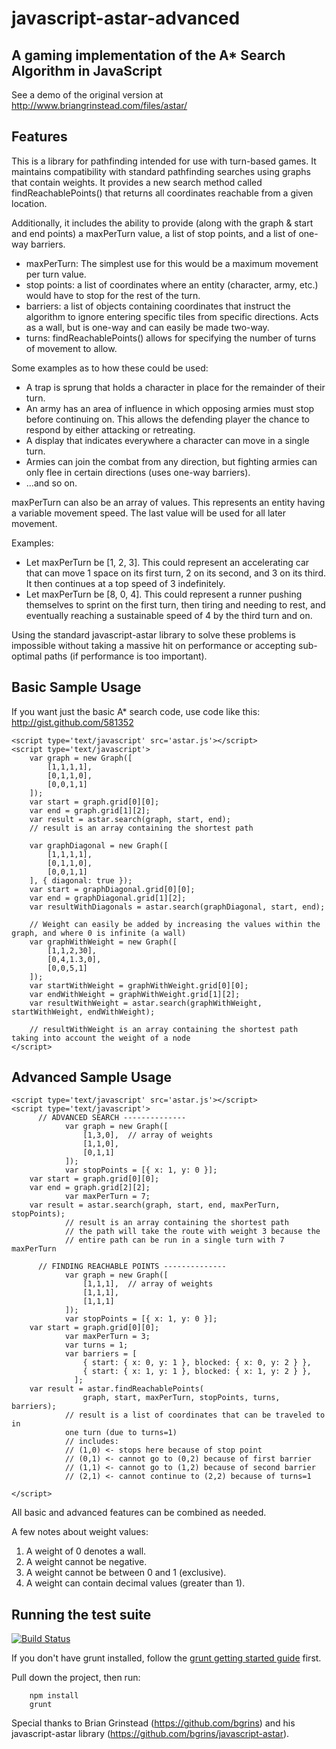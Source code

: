 # javascript-astar-advanced

## A gaming implementation of the A* Search Algorithm in JavaScript

See a demo of the original version at http://www.briangrinstead.com/files/astar/

## Features

This is a library for pathfinding intended for use with turn-based games. It
maintains compatibility with standard pathfinding searches using graphs that
contain weights. It provides a new search method called findReachablePoints()
that returns all coordinates reachable from a given location.

Additionally, it includes the ability to provide (along with the graph & start
 and end points) a maxPerTurn value, a list of stop points, and a list of
one-way barriers.

* maxPerTurn: The simplest use for this would be a maximum movement per turn
value.
* stop points: a list of coordinates where an entity (character, army, etc.)
  would have to stop for the rest of the turn.
* barriers: a list of objects containing coordinates that instruct the
algorithm to ignore entering specific tiles from specific directions. Acts as a
wall, but is one-way and can easily be made two-way.
* turns: findReachablePoints() allows for specifying the number of turns of
movement to allow.

Some examples as to how these could be used:

* A trap is sprung that holds a character in place for the remainder of their
turn.
* An army has an area of influence in which opposing armies must stop before
continuing on. This allows the defending player the chance to respond by
either attacking or retreating.
* A display that indicates everywhere a character can move in a single turn.
* Armies can join the combat from any direction, but fighting armies can only
flee in certain directions (uses one-way barriers).
* ...and so on.

maxPerTurn can also be an array of values. This represents an entity having a
variable movement speed. The last value will be used for all later movement.

Examples:

* Let maxPerTurn be [1, 2, 3]. This could represent an accelerating car
  that can move 1 space on its first turn, 2 on its second, and 3 on its third.
  It then continues at a top speed of 3 indefinitely.
* Let maxPerTurn be [8, 0, 4]. This could represent a runner pushing
  themselves to sprint on the first turn, then tiring and needing to rest,
  and eventually reaching a sustainable speed of 4 by the third turn and on.

Using the standard javascript-astar library to solve these problems is
impossible without taking a massive hit on performance or accepting sub-optimal
paths (if performance is too important).

## Basic Sample Usage

If you want just the basic A* search code, use code like this: http://gist.github.com/581352

	<script type='text/javascript' src='astar.js'></script>
	<script type='text/javascript'>
		var graph = new Graph([
			[1,1,1,1],
			[0,1,1,0],
			[0,0,1,1]
		]);
		var start = graph.grid[0][0];
		var end = graph.grid[1][2];
		var result = astar.search(graph, start, end);
		// result is an array containing the shortest path

		var graphDiagonal = new Graph([
			[1,1,1,1],
			[0,1,1,0],
			[0,0,1,1]
		], { diagonal: true });
		var start = graphDiagonal.grid[0][0];
		var end = graphDiagonal.grid[1][2];
		var resultWithDiagonals = astar.search(graphDiagonal, start, end);

		// Weight can easily be added by increasing the values within the graph, and where 0 is infinite (a wall)
		var graphWithWeight = new Graph([
			[1,1,2,30],
			[0,4,1.3,0],
			[0,0,5,1]
		]);
		var startWithWeight = graphWithWeight.grid[0][0];
		var endWithWeight = graphWithWeight.grid[1][2];
		var resultWithWeight = astar.search(graphWithWeight, startWithWeight, endWithWeight);

		// resultWithWeight is an array containing the shortest path taking into account the weight of a node
	</script>

## Advanced Sample Usage

	<script type='text/javascript' src='astar.js'></script>
	<script type='text/javascript'>
          // ADVANCED SEARCH --------------
                var graph = new Graph([
                    [1,3,0],  // array of weights
                    [1,1,0],
                    [0,1,1]
                ]);
                var stopPoints = [{ x: 1, y: 0 }];
		var start = graph.grid[0][0];
		var end = graph.grid[2][2];
                var maxPerTurn = 7;
		var result = astar.search(graph, start, end, maxPerTurn, stopPoints);
                // result is an array containing the shortest path
                // the path will take the route with weight 3 because the
                // entire path can be run in a single turn with 7 maxPerTurn

          // FINDING REACHABLE POINTS --------------
                var graph = new Graph([
                    [1,1,1],  // array of weights
                    [1,1,1],
                    [1,1,1]
                ]);
                var stopPoints = [{ x: 1, y: 0 }];
		var start = graph.grid[0][0];
                var maxPerTurn = 3;
                var turns = 1;
                var barriers = [
                    { start: { x: 0, y: 1 }, blocked: { x: 0, y: 2 } },
                    { start: { x: 1, y: 1 }, blocked: { x: 1, y: 2 } },
                  ];
		var result = astar.findReachablePoints(
                    graph, start, maxPerTurn, stopPoints, turns, barriers);
                // result is a list of coordinates that can be traveled to in
                one turn (due to turns=1)
                // includes:
                // (1,0) <- stops here because of stop point
                // (0,1) <- cannot go to (0,2) because of first barrier
                // (1,1) <- cannot go to (1,2) because of second barrier
                // (2,1) <- cannot continue to (2,2) because of turns=1

	</script>

All basic and advanced features can be combined as needed.

A few notes about weight values:

1. A weight of 0 denotes a wall.
2. A weight cannot be negative.
3. A weight cannot be between 0 and 1 (exclusive).
4. A weight can contain decimal values (greater than 1).


## Running the test suite

[![Build
Status](https://api.travis-ci.org/danielmoniz/javascript-astar-advanced.png?branch=master)](https://github.com/danielmoniz/javascript-astar-advanced)

If you don't have grunt installed, follow the [grunt getting started guide](http://gruntjs.com/getting-started) first.

Pull down the project, then run:

		npm install
		grunt

Special thanks to Brian Grinstead (https://github.com/bgrins) and his
javascript-astar library (https://github.com/bgrins/javascript-astar).
